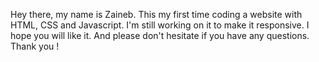 Hey there, my name is Zaineb. This my first time coding a website with HTML, CSS and Javascript. I'm still working on it to make it responsive.
I hope you will like it. And please don't hesitate if you have any questions. 
Thank you !
